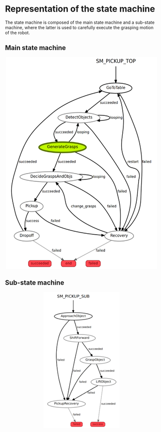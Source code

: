 # Representation of the state machine

The state machine is composed of the main state machine and a sub-state machine, where the latter is used to carefully execute the grasping motion of the robot.

## Main state machine

<p align="center">
<img src="https://raw.githubusercontent.com/jucamohedano/ros_contact_graspnet/master/docs/state_machine.png" width="500" height="700" class="center">
</p>

## Sub-state machine
<p align="center">
<img src="https://raw.githubusercontent.com/jucamohedano/ros_contact_graspnet/master/docs/sub_state_machine.png" width="250" height="450" class="center">
</p>

